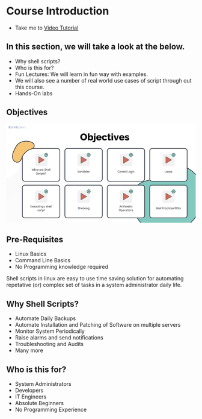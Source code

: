# Course Introduction
  - Take me to [Video Tutorial](https://kodekloud.com/courses/1029419/lectures/21484893)

## In this section, we will take a look at the below.
- Why shell scripts?
- Who is this for?
- Fun Lectures: We will learn in fun way with examples.
- We will also see a number of real world use cases of script through out this course.
- Hands-On labs

## Objectives

   ![obj](../../images/obj.PNG)
   
## Pre-Requisites
- Linux Basics
- Command Line Basics
- No Programming knowledge required
   
Shell scripts in linux are easy to use time saving solution for automating repetative (or) complex set of tasks in a system administrator daily life.
  
## Why Shell Scripts?
- Automate Daily Backups
- Automate Installation and Patching of Software on multiple servers 
- Monitor System Periodically
- Raise alarms and send notifications
- Troubleshooting and Audits
- Many more

## Who is this for?
- System Administrators
- Developers
- IT Engineers
- Absolute Beginners
- No Programming Experience


